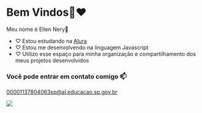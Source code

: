  # Bem Vindos🍬❤

 Meu nome é Ellen Nery🌺

- ♡ Estou estudando na [Alura](https://www.alura.com.br)
- ♡ Estou me desenvolvendo na linguagem Javascript
- ♡ Utilizo esse espaço para minha organização e compartilhamento dos meus projetos desenvolvidos

### Você pode entrar em contato comigo 📫

00001137804063sp@al.educacao.sp.gov.br

![]([https://media.tenor.com/WjRoJjRUSLgAAAAi/hair-flip-disgust.[https://media.tenor.com/WjRoJjRUSLgAAAAi/hair-flip-disgust.gif])
